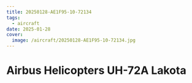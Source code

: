 ```yaml
---
title: 20250128-AE1F95-10-72134
tags:
  - aircraft
date: 2025-01-28
cover:
  image: /aircraft/20250128-AE1F95-10-72134.jpg
---
```


# Airbus Helicopters UH-72A Lakota
